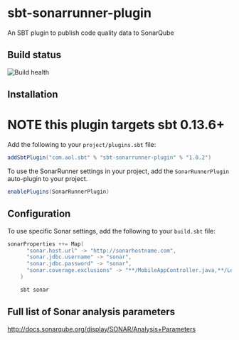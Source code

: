 # sbt-sonarrunner-plugin
An SBT plugin to publish code quality data to SonarQube

Build status
------------

![Build health](https://travis-ci.org/aol/sbt-sonarrunner-plugin.svg)


Installation
------------

NOTE this plugin targets sbt 0.13.6+
=================

Add the following to your `project/plugins.sbt` file:

```scala
addSbtPlugin("com.aol.sbt" % "sbt-sonarrunner-plugin" % "1.0.2")
```

To use the SonarRunner settings in your project, add the `SonarRunnerPlugin` auto-plugin to your project.

```scala
enablePlugins(SonarRunnerPlugin)
```


Configuration
-------------

To use specific Sonar settings, add the following to your `build.sbt` file:

```scala
sonarProperties ++= Map(
      "sonar.host.url" -> "http://sonarhostname.com",
      "sonar.jdbc.username" -> "sonar",
      "sonar.jdbc.password" -> "sonar",
      "sonar.coverage.exclusions" -> "**/MobileAppController.java,**/LegacyArticleController.java"
    )
```

```scala
    sbt sonar
```

Full list of Sonar analysis parameters
--------------------------------------
http://docs.sonarqube.org/display/SONAR/Analysis+Parameters
